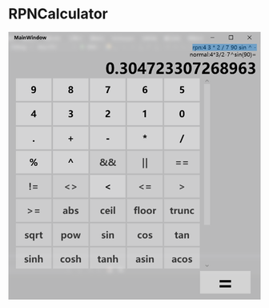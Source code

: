 # RPNCalculator
![image](https://raw.githubusercontent.com/499940913/RPNCalculator/master/screenshot.png)
